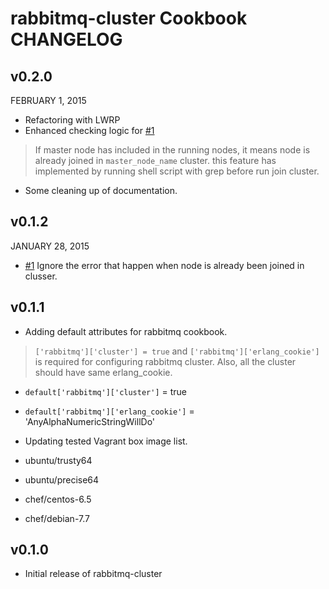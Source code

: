 rabbitmq-cluster Cookbook CHANGELOG
===========================

## v0.2.0

FEBRUARY 1, 2015

- Refactoring with LWRP
- Enhanced checking logic for [#1]
> If master node has included in the running nodes, it means node is already joined in `master_node_name` cluster. this feature has implemented by running shell script with grep before run join cluster. 

- Some cleaning up of documentation.

## v0.1.2

JANUARY 28, 2015

- [#1] Ignore the error that happen when node is already been joined in clusser.

## v0.1.1

- Adding default attributes for rabbitmq cookbook.
>`['rabbitmq']['cluster'] = true` and `['rabbitmq']['erlang_cookie']` is required for configuring rabbitmq cluster. Also, all the cluster should have same erlang_cookie.
 - `default['rabbitmq']['cluster']` = true
 - `default['rabbitmq']['erlang_cookie']` = 'AnyAlphaNumericStringWillDo'

- Updating tested Vagrant box image list.
 - ubuntu/trusty64
 - ubuntu/precise64
 - chef/centos-6.5
 - chef/debian-7.7

## v0.1.0
- Initial release of rabbitmq-cluster






<!-- Issue Links -->
[#1]: https://github.com/sunggun-yu/chef-rabbitmq-cluster/issues/1 "#1"
